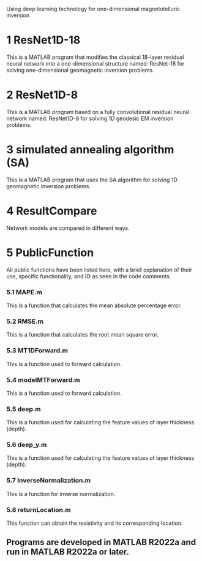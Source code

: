Using deep learning technology for one-dimensional magnetotelluric inversion
# 1 ResNet1D-18
This is a MATLAB program that modifies the classical 18-layer residual neural network into a one-dimensional structure named: ResNet-18 for solving one-dimensional geomagnetic inversion problems.
# 2 ResNet1D-8
This is a MATLAB program based on a fully convolutional residual neural network named: ResNet1D-8 for solving 1D geodesic EM inversion problems.
# 3 simulated annealing algorithm (SA)
This is a MATLAB program that uses the SA algorithm for solving 1D geomagnetic inversion problems.
# 4 ResultCompare
Network models are compared in different ways.
# 5 PublicFunction
All public functions have been listed here, with a brief explanation of their use, specific functionality, and IO as seen in the code comments.
### 5.1 MAPE.m 
This is a function that calculates the mean absolute percentage error.
### 5.2 RMSE.m
This is a function that calculates the root mean square error.
### 5.3 MT1DForward.m
This is a function used to forward calculation.
### 5.4 modelMTForward.m
This is a function used to forward calculation.
### 5.5 deep.m
This is a function used for calculating the feature values of layer thickness (depth).
### 5.6 deep_y.m
This is a function used for calculating the feature values of layer thickness (depth).
### 5.7 InverseNormalization.m
This is a function for inverse normalization.
### 5.8 returnLocation.m
This function can obtain the resistivity and its corresponding location.

## Programs are developed in MATLAB R2022a and run in MATLAB R2022a or later.
